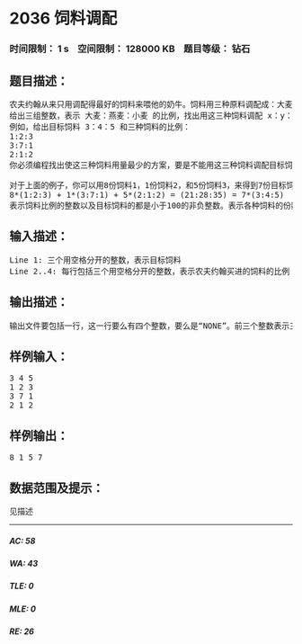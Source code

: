 # 2036 饲料调配   
### 时间限制： 1 s&nbsp;&nbsp;&nbsp;&nbsp;空间限制： 128000 KB&nbsp;&nbsp;&nbsp;&nbsp;题目等级： 钻石  
## 题目描述：  

<pre>
农夫约翰从来只用调配得最好的饲料来喂他的奶牛。饲料用三种原料调配成：大麦，燕麦和小麦。他知道自己的饲料精确的配比，在市场上是买不到这样的饲料的。他只好购买其他三种混合饲料（同样都由三种麦子组成），然后将它们混合，来调配他的完美饲料。
给出三组整数，表示 大麦：燕麦：小麦 的比例，找出用这三种饲料调配 x：y：z 的饲料的方法。
例如，给出目标饲料 3：4：5 和三种饲料的比例：
1:2:3   
3:7:1    
2:1:2
你必须编程找出使这三种饲料用量最少的方案，要是不能用这三种饲料调配目标饲料，输出“NONE”。“用量最少”意味着三种饲料的用量（整数）的和必须最小。
  
对于上面的例子，你可以用8份饲料1，1份饲料2，和5份饲料3，来得到7份目标饲料：
8*(1:2:3) + 1*(3:7:1) + 5*(2:1:2) = (21:28:35) = 7*(3:4:5)
表示饲料比例的整数以及目标饲料的都是小于100的非负整数。表示各种饲料的份数的整数，都小于100。一种混合物的比例不会由其他混合物的比例直接相加得到。
</pre>
  
  
## 输入描述：  

<pre>
Line 1: 三个用空格分开的整数，表示目标饲料
Line 2..4: 每行包括三个用空格分开的整数，表示农夫约翰买进的饲料的比例
</pre>
  
  
## 输出描述：  

<pre>
输出文件要包括一行，这一行要么有四个整数，要么是“NONE”。前三个整数表示三种饲料的份数，用这样的配比可以得到目标饲料。第四个整数表示混合三种饲料后得到的目标饲料的份数。
</pre>
  
  
## 样例输入：  

<pre>
3 4 5
1 2 3
3 7 1
2 1 2 
</pre>
  
  
## 样例输出：  

<pre>
8 1 5 7
</pre>
  
  
## 数据范围及提示：  

<pre>
见描述
</pre>
  
  
***  

##### AC: 58  
##### WA: 43  
##### TLE: 0  
##### MLE: 0  
##### RE: 26  
